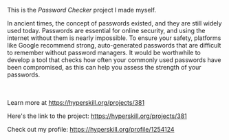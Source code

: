 This is the *Password Checker* project I made myself.


<p>In ancient times, the concept of passwords existed, and they are still widely used today. Passwords are essential for online security, and using the internet without them is nearly impossible. To ensure your safety, platforms like Google recommend strong, auto-generated passwords that are difficult to remember without password managers. It would be worthwhile to develop a tool that checks how often your commonly used passwords have been compromised, as this can help you assess the strength of your passwords.</p><br/><br/>Learn more at <a href="https://hyperskill.org/projects/381?utm_source=ide&utm_medium=ide&utm_campaign=ide&utm_content=project-card">https://hyperskill.org/projects/381</a>

Here's the link to the project: https://hyperskill.org/projects/381

Check out my profile: https://hyperskill.org/profile/1254124